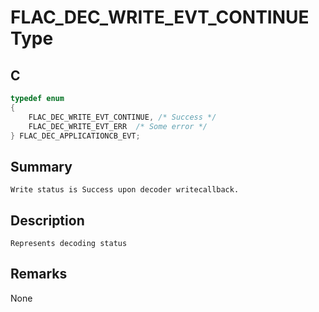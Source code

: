 # FLAC_DEC_WRITE_EVT_CONTINUE Type

## C

```c
typedef enum
{
    FLAC_DEC_WRITE_EVT_CONTINUE, /* Success */
    FLAC_DEC_WRITE_EVT_ERR  /* Some error */          
} FLAC_DEC_APPLICATIONCB_EVT;
```

## Summary
    Write status is Success upon decoder writecallback.
	 
## Description
    Represents decoding status
     

## Remarks
None